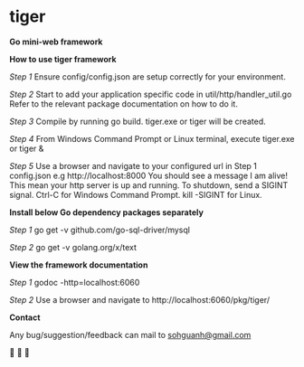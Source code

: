 # tiger
**Go mini-web framework**

**How to use tiger framework**

*Step 1*
Ensure config/config.json are setup correctly for your environment.

*Step 2*
Start to add your application specific code in util/http/handler_util.go Refer to the relevant package documentation on how to do it.

*Step 3*
Compile by running go build. tiger.exe or tiger will be created.

*Step 4*
From Windows Command Prompt or Linux terminal, execute tiger.exe or tiger &

*Step 5*
Use a browser and navigate to your configured url in Step 1 config.json e.g http://localhost:8000
You should see a message I am alive! This mean your http server is up and running.
To shutdown, send a SIGINT signal. Ctrl-C for Windows Command Prompt. kill -SIGINT <pid> for Linux.
  
**Install below Go dependency packages separately**

*Step 1*
go get -v github.com/go-sql-driver/mysql

*Step 2*
go get -v golang.org/x/text

**View the framework documentation**

*Step 1*
godoc -http=localhost:6060

*Step 2*
Use a browser and navigate to http://localhost:6060/pkg/tiger/

**Contact**

Any bug/suggestion/feedback can mail to sohguanh@gmail.com

:tiger: :tiger: :tiger:

